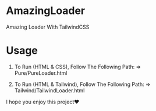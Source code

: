 # AmazingLoader
Amazing Loader With TailwindCSS

# Usage
1. To Run (HTML & CSS), Follow The Following Path: => Pure/PureLoader.html
   
2. To Run (HTML & Tailwind), Follow The Following Path: => Tailwind/TailwindLoader.html

I hope you enjoy this project❤️